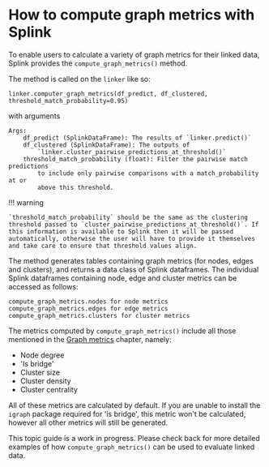 # How to compute graph metrics with Splink

To enable users to calculate a variety of graph metrics for their linked data, Splink provides the `compute_graph_metrics()` method.

The method is called on the `linker` like so:

```
linker.computer_graph_metrics(df_predict, df_clustered, threshold_match_probability=0.95)
```
with arguments

    Args:
        df_predict (SplinkDataFrame): The results of `linker.predict()`
        df_clustered (SplinkDataFrame): The outputs of
            `linker.cluster_pairwise_predictions_at_threshold()`
        threshold_match_probability (float): Filter the pairwise match predictions
            to include only pairwise comparisons with a match_probability at or
            above this threshold.

!!! warning

    `threshold_match_probability` should be the same as the clustering threshold passed to `cluster_pairwise_predictions_at_threshold()`. If this information is available to Splink then it will be passed automatically, otherwise the user will have to provide it themselves and take care to ensure that threshold values align.

The method generates tables containing graph metrics (for nodes, edges and clusters), and returns a data class of Splink dataframes. The individual Splink dataframes containing node, edge and cluster metrics can be accessed as follows:

```
compute_graph_metrics.nodes for node metrics
compute_graph_metrics.edges for edge metrics
compute_graph_metrics.clusters for cluster metrics
```

The metrics computed by `compute_graph_metrics()` include all those mentioned in the [Graph metrics]() chapter, namely:

* Node degree
* 'Is bridge'
* Cluster size
* Cluster density
* Cluster centrality

All of these metrics are calculated by default. If you are unable to install the `igraph` package required for 'is bridge', this metric won't be calculated, however all other metrics will still be generated.

This topic guide is a work in progress. Please check back for more detailed examples of how `compute_graph_metrics()` can be used to evaluate linked data.
